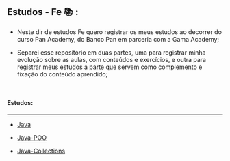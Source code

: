 ## Estudos - Fe :books: :

* Neste dir de estudos Fe quero registrar os meus estudos ao decorrer do curso Pan Academy, do Banco Pan em parceria com a Gama Academy;

* Separei esse repositório em duas partes, uma para registrar minha evolução sobre as aulas, com conteúdos e exercícios, e outra para registrar meus estudos a parte que servem como complemento e fixação do conteúdo aprendido;

  ​

#### Estudos:

-------------------

* [Java]()

* [Java-POO]()

* [Java-Collections]()

  ​